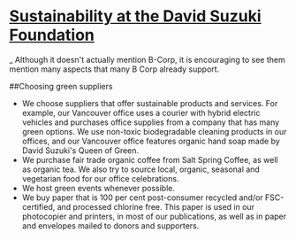 # [Sustainability at the David Suzuki Foundation](http://www.davidsuzuki.org/about/sustainability-at-dsf/)

_ Although it doesn't actually mention B-Corp, it is encouraging to see them mention many aspects that many B Corp already support. 

##Choosing green suppliers

- We choose suppliers that offer sustainable products and services. For example, our Vancouver office uses a courier with hybrid electric vehicles and purchases office supplies from a company that has many green options. We use non-toxic biodegradable cleaning products in our offices, and our Vancouver office features organic hand soap made by David Suzuki's Queen of Green.
- We purchase fair trade organic coffee from Salt Spring Coffee, as well as organic tea. We also try to source local, organic, seasonal and vegetarian food for our office celebrations.
- We host green events whenever possible.
- We buy paper that is 100 per cent post-consumer recycled and/or FSC-certified, and processed chlorine free. This paper is used in our photocopier and printers, in most of our publications, as well as in paper and envelopes mailed to donors and supporters.
